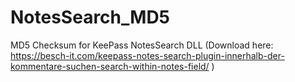 # NotesSearch_MD5
MD5 Checksum for KeePass NotesSearch DLL (Download here: https://besch-it.com/keepass-notes-search-plugin-innerhalb-der-kommentare-suchen-search-within-notes-field/ )
